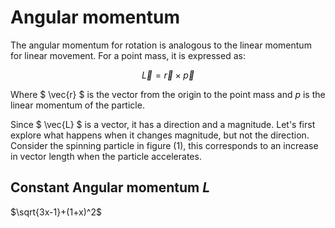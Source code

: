 # Angular momentum

The angular momentum for rotation is analogous to the linear momentum for linear movement. For a point mass, it is expressed as:

$$
  \vec{L} = \vec{r} \times \vec{p}
$$

Where $ \vec{r} $ is the vector from the origin to the point mass and $p$ is the linear momentum of the particle.

Since $ \vec{L} $ is a vector, it has a direction and a magnitude. Let's first explore what happens when it changes magnitude, but not the direction. Consider the spinning particle in figure (1), this corresponds to an increase in vector length when the particle accelerates.

## Constant Angular momentum $L$
$\sqrt{3x-1}+(1+x)^2$